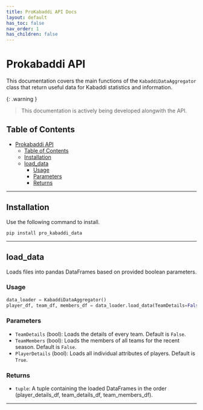```yaml
---
title: ProKabaddi API Docs
layout: default
has_toc: false
nav_order: 1
has_children: false
---
```



# Prokabaddi API

This documentation covers the main functions of the `KabaddiDataAggregator` class that return useful data for Kabaddi statistics and information.


{: .warning }
> This documentation is actively being developed alongwith the API.



## Table of Contents

- [Prokabaddi API](#prokabaddi-api)
  - [Table of Contents](#table-of-contents)
  - [Installation](#installation)
  - [load\_data](#load_data)
    - [Usage](#usage)
    - [Parameters](#parameters)
    - [Returns](#returns)

---

## Installation 
Use the following command to install.

```shell
pip install pro_kabaddi_data
```

---
## load_data

Loads files into pandas DataFrames based on provided boolean parameters.

### Usage

```python
data_loader = KabaddiDataAggregator()
player_df, team_df, members_df = data_loader.load_data(TeamDetails=False, TeamMembers=False, PlayerDetails=True)
```
### Parameters
- `TeamDetails` (bool): Loads the details of every team. Default is `False`.
- `TeamMembers` (bool): Loads the members of all teams for the recent season. Default is `False`.
- `PlayerDetails` (bool): Loads all individual attributes of players. Default is `True`.

### Returns
- `tuple`: A tuple containing the loaded DataFrames in the order (player_details_df, team_details_df, team_members_df).

---



